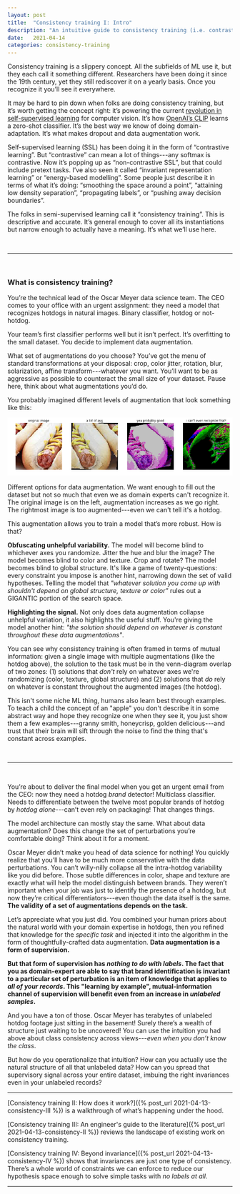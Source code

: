 ```yaml
---
layout: post
title:  "Consistency training I: Intro"
description: "An intuitive guide to consistency training (i.e. contrastive learning, energy-based modelling, invariance training)"
date:   2021-04-14
categories: consistency-training
---
```


Consistency training is a slippery concept. All the subfields of ML use it, but they each call it something different. Researchers have been doing it since the 19th century, yet they still rediscover it on a yearly basis. Once you recognize it you’ll see it everywhere.

It may be hard to pin down when folks are doing consistency training, but it’s worth getting the concept right: it’s powering the current [revolution in self-supervised learning](https://towardsdatascience.com/the-quiet-semi-supervised-revolution-edec1e9ad8c) for computer vision. It’s how [OpenAI’s CLIP](https://openai.com/blog/clip/) learns a zero-shot classifier. It’s the best way we know of doing domain-adaptation. It’s what makes dropout and data augmentation work.

Self-supervised learning (SSL) has been doing it in the form of “contrastive learning”. But “contrastive” can mean a lot of things---any softmax is contrastive. Now it’s popping up as “non-contrastive SSL”, but that could include pretext tasks. I’ve also seen it called “invariant representation learning” or “energy-based modelling”. Some people just describe it in terms of what it’s doing: “smoothing the space around a point”, “attaining low density separation”, “propagating labels”, or “pushing away decision boundaries”. 

The folks in semi-supervised learning call it “consistency training”. This is descriptive and accurate. It’s general enough to cover all its instantiations but narrow enough to actually have a meaning. It’s what we’ll use here.

<br/>

------------------------------------------
<br/>

### What is consistency training? 

You’re the technical lead of the Oscar Meyer data science team. The CEO comes to your office with an urgent assignment: they need a model that recognizes hotdogs in natural images. Binary classifier, hotdog or not-hotdog. 

Your team’s first classifier performs well but it isn’t perfect. It’s overfitting to the small dataset. You decide to implement data augmentation. 

What set of augmentations do you choose? You’ve got the menu of standard transformations at your disposal: crop, color jitter, rotation, blur, solarization, affine transform---whatever you want. You’ll want to be as aggressive as possible to counteract the small size of your dataset. Pause here, think about what augmentations you’d do. 

You probably imagined different levels of augmentation that look something like this:

![Hotdogs at different levels of data augmentation](/assets/img/hotdogs.png)

<span class="img_text"> Different options for data augmentation. We want enough to fill out the dataset but not so much that even we as domain experts can't recognize it. The original image is on the left, augmentation increases as we go right. The rightmost image is too augmented---even we can't tell it's a hotdog.</span>

This augmentation allows you to train a model that’s more robust. How is that? 

**Obfuscating unhelpful variability.** The model will become blind to whichever axes you randomize. Jitter the hue and blur the image? The model becomes blind to color and texture. Crop and rotate? The model becomes blind to global structure. It's like a game of twenty-questions: every constraint you impose is another hint, narrowing down the set of valid hypotheses. Telling the model that *"whatever solution you come up with shouldn't depend on global structure, texture or color"* rules out a GIGANTIC portion of the search space. 

**Highlighting the signal.** Not only does data augmentation collapse unhelpful variation, it also highlights the useful stuff. You're giving the model another hint: *"the solution should depend on whatever is constant throughout these data augmentations"*.

You can see why consistency training is often framed in terms of mutual information: given a single image with multiple augmentations (like the hotdog above), the solution to the task must be in the venn-diagram overlap of two zones: (1) solutions that *don't* rely on whatever axes we're randomizing (color, texture, global structure) and (2) solutions that *do* rely on whatever is constant throughout the augmented images (the hotdog). 

This isn't some niche ML thing, humans also learn best through examples. To teach a child the concept of an "apple" you don't describe it in some abstract way and hope they recognize one when they see it, you just show them a few examples---granny smith, honeycrisp, golden delicious---and trust that their brain will sift through the noise to find the thing that's constant across examples. 

<br/>

--------------------------------------------------------------

<br/>

You’re about to deliver the final model when you get an urgent email from the CEO: now they need a hotdog *brand* detector! Multiclass classifier. Needs to differentiate between the twelve most popular brands of hotdog by *hotdog alone*---can’t even rely on packaging! That changes things. 

The model architecture can mostly stay the same.  What about data augmentation? Does this change the set of perturbations you’re comfortable doing? Think about it for a moment.

Oscar Meyer didn’t make you head of data science for nothing! You quickly realize that you’ll have to be much more conservative with the data perturbations. You can’t willy-nilly collapse all the intra-hotdog variability like you did before. Those subtle differences in color, shape and texture are exactly what will help the model distinguish between brands. They weren’t important when your job was just to identify the presence of a hotdog, but now they’re critical differentiators---even though the data itself is the same. **The validity of a set of augmentations depends on the task.**

Let’s appreciate what you just did. You combined your human priors about the natural world with your domain expertise in hotdogs, then you refined that knowledge for the *specific task* and injected it into the algorithm in the form of thoughtfully-crafted data augmentation. **Data augmentation is a form of supervision.**

**But that form of supervision has *nothing to do with labels*. The fact that you as domain-expert are able to say that brand identification is invariant to a particular set of perturbation is an item of knowledge that applies to *all of your records*. This "learning by example", mutual-information channel of supervision will benefit even from an increase in *unlabeled samples*.**

And you have a ton of those. Oscar Meyer has terabytes of unlabeled hotdog footage just sitting in the basement! Surely there’s a wealth of structure just waiting to be uncovered! You can use the intuition you had above about class consistency across views---*even when you don’t know the class*.

But how do you operationalize that intuition? How can you actually use the natural structure of all that unlabeled data? How can you spread that supervisory signal across your entire dataset, imbuing the right invariances even in your unlabeled records?

-----------------------------------------------------------------------------

[Consistency training II: How does it work?]({% post_url 2021-04-13-consistency-III %}) is a walkthrough of what’s happening under the hood.

[Consistency training III: An engineer's guide to the literature]({% post_url 2021-04-13-consistency-II %}) reviews the landscape of existing work on consistency training.

[Consistency training IV: Beyond invariance]({% post_url 2021-04-13-consistency-IV %}) shows that invariances are just one type of consistency. There’s a whole world of constraints we can enforce to reduce our hypothesis space enough to solve simple tasks with *no labels at all*.

----------------------------------------------------------
